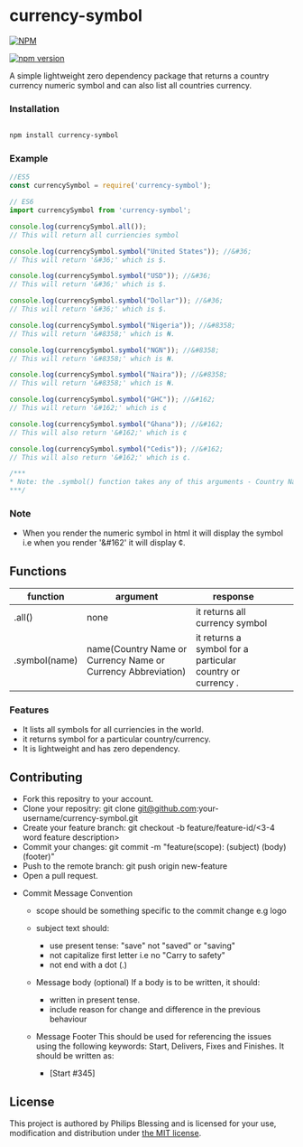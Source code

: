 # currency-symbol

[![NPM](https://nodei.co/npm/currency-symbol.png)](https://nodei.co/npm/currency-symbol/)

[![npm version](https://badge.fury.io/js/currency-symbol.svg)](https://www.npmjs.com/package/currency-symbol)


A simple lightweight zero dependency package that returns a country currency numeric symbol and can also list all countries currency.

### Installation

``` bash

npm install currency-symbol

```

### Example

``` Javascript
//ES5
const currencySymbol = require('currency-symbol');

// ES6
import currencySymbol from 'currency-symbol';

console.log(currencySymbol.all());
// This will return all curriencies symbol

console.log(currencySymbol.symbol("United States")); //&#36;
// This will return '&#36;' which is $.

console.log(currencySymbol.symbol("USD")); //&#36;
// This will return '&#36;' which is $.

console.log(currencySymbol.symbol("Dollar")); //&#36;
// This will return '&#36;' which is $.

console.log(currencySymbol.symbol("Nigeria")); //&#8358;
// This will return '&#8358;' which is ₦.

console.log(currencySymbol.symbol("NGN")); //&#8358;
// This will return '&#8358;' which is ₦.

console.log(currencySymbol.symbol("Naira")); //&#8358;
// This will return '&#8358;' which is ₦.

console.log(currencySymbol.symbol("GHC")); //&#162;
// This will return '&#162;' which is ¢

console.log(currencySymbol.symbol("Ghana")); //&#162;
// This will also return '&#162;' which is ¢

console.log(currencySymbol.symbol("Cedis")); //&#162;
// This will also return '&#162;' which is ¢.

/***
* Note: the .symbol() function takes any of this arguments - Country Name, Currency Name and Currency Abbreviation and return the currency symbol.
***/

```

### Note

- When you render the numeric symbol in html it will display the symbol i.e when you render '&#162' it will display ¢.

## Functions

| function    | argument                                            | response                                            |   |   |
|-------------|-----------------------------------------------------|-----------------------------------------------------|---|---|
| .all()      | none                                                | it returns all currency symbol          |   |   |
| .symbol(name)   | name(Country Name or Currency Name or Currency Abbreviation)                                                | it returns a symbol for a particular country or currency .
### Features
- It lists all symbols for all curriencies in the world.
- it returns symbol for a particular country/currency.
- It is lightweight and has zero dependency.

## Contributing

* Fork this repositry to your account.
* Clone your repositry: git clone git@github.com:your-username/currency-symbol.git
* Create your feature branch: git checkout -b feature/feature-id/<3-4 word feature description>
* Commit your changes: git commit -m "feature(scope): (subject) <BLANK LINE> (body) <BLANK LINE> (footer)"
* Push to the remote branch: git push origin new-feature
* Open a pull request.

- Commit Message Convention
    - scope should be something specific to the commit change e.g logo
    - subject text should:
        - use present tense: "save" not "saved" or "saving"
        - not capitalize first letter i.e no "Carry to safety"
        - not end with a dot (.)
    - Message body (optional) If a body is to be written, it should:
      - written in present tense.
      - include reason for change and difference in the previous behaviour

    - Message Footer This should be used for referencing the issues using the following keywords: Start, Delivers, Fixes and Finishes. It should be written as:
      - [Start #345]
    
## License

This project is authored by Philips Blessing and is licensed 
for your use, modification and distribution under [the MIT license](https://en.wikipedia.org/wiki/MIT_License). 
